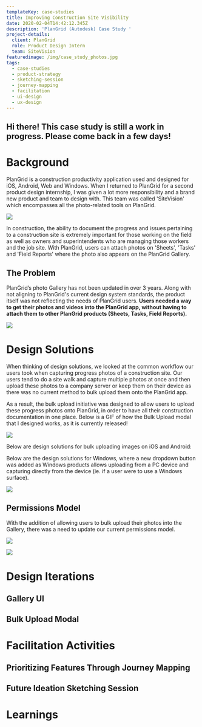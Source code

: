 ```yaml
---
templateKey: case-studies
title: Improving Construction Site Visibility
date: 2020-02-04T14:42:12.345Z
description: 'PlanGrid (Autodesk) Case Study '
project-details:
  client: PlanGrid
  role: Product Design Intern
  team: SiteVision
featuredimage: /img/case_study_photos.jpg
tags:
  - case-studies
  - product-strategy
  - sketching-session
  - journey-mapping
  - facilitation
  - ui-design
  - ux-design
---
```

## Hi there! This case study is still a work in progress. Please come back in a few days!

# Background

PlanGrid is a construction productivity application used and designed for iOS, Android, Web and Windows. When I returned to PlanGrid for a second product design internship, I was given a lot more responsibility and a brand new product and team to design with. This team was called 'SiteVision' which encompasses all the photo-related tools on PlanGrid.

![](/img/blur.jpg)

In construction, the ability to document the progress and issues pertaining to a construction site is extremely important for those working on the field as well as owners and superintendents who are managing those workers and the job site. With PlanGrid, users can attach photos on 'Sheets', 'Tasks' and 'Field Reports' where the photo also appears on the PlanGrid Gallery. 

## The Problem

PlanGrid’s photo Gallery has not been updated in over 3 years. Along with not aligning to PlanGrid's current design system standards, the product itself was not reflecting the needs of PlanGrid users. **Users needed a way to get their photos and videos into the PlanGrid app, without having to attach them to other PlanGrid products (Sheets, Tasks, Field Reports).** 

![](/img/old-gallery.png)

# Design Solutions

When thinking of design solutions, we looked at the common workflow our users took when capturing progress photos of a construction site. Our users tend to do a site walk and capture multiple photos at once and then upload these photos to a company server or keep them on their device as there was no current method to bulk upload them onto the PlanGrid app. 

As a result, the bulk upload initiative was designed to allow users to upload these progress photos onto PlanGrid, in order to have all their construction documentation in one place. Below is a GIF of how the Bulk Upload modal that I designed works, as it is currently released!

![](/img/bulk_upload_web.gif)

Below are design solutions for bulk uploading images on iOS and Android:

Below are the design solutions for Windows, where a new dropdown button was added as Windows products allows uploading from a PC device and capturing directly from the device (ie. if a user were to use a Windows surface). 

![](/img/windows.png)

## Permissions Model

With the addition of allowing users to bulk upload their photos into the Gallery, there was a need to update our current permissions model. 

![](/img/diwya-co-op-shareout-4-1.png)

![](/img/diwya-co-op-shareout-5-1.png)

# Design Iterations

## Gallery UI

## Bulk Upload Modal

# Facilitation Activities

## Prioritizing Features Through Journey Mapping

## Future Ideation Sketching Session

# Learnings
